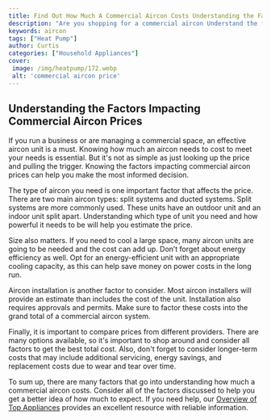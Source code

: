 ```yaml
---
title: Find Out How Much A Commercial Aircon Costs Understanding the Factors of Commercial Aircon Price
description: "Are you shopping for a commercial aircon Understand the factors that influence pricing and find out how much you can expect to pay Get the inside information here"
keywords: aircon
tags: ["Heat Pump"]
author: Curtis
categories: ["Household Appliances"]
cover: 
 image: /img/heatpump/172.webp
 alt: 'commercial aircon price'
---
```

## Understanding the Factors Impacting Commercial Aircon Prices

If you run a business or are managing a commercial space, an effective aircon unit is a must. Knowing how much an aircon needs to cost to meet your needs is essential. But it's not as simple as just looking up the price and pulling the trigger. Knowing the factors impacting commercial aircon prices can help you make the most informed decision.

The type of aircon you need is one important factor that affects the price. There are two main aircon types: split systems and ducted systems. Split systems are more commonly used. These units have an outdoor unit and an indoor unit split apart. Understanding which type of unit you need and how powerful it needs to be will help you estimate the price.

Size also matters. If you need to cool a large space, many aircon units are going to be needed and the cost can add up. Don’t forget about energy efficiency as well. Opt for an energy-efficient unit with an appropriate cooling capacity, as this can help save money on power costs in the long run.

Aircon installation is another factor to consider. Most aircon installers will provide an estimate than includes the cost of the unit. Installation also requires approvals and permits. Make sure to factor these costs into the grand total of a commercial aircon system.

Finally, it is important to compare prices from different providers. There are many options available, so it's important to shop around and consider all factors to get the best total cost. Also, don't forget to consider longer-term costs that may include additional servicing, energy savings, and replacement costs due to wear and tear over time.

To sum up, there are many factors that go into understanding how much a commercial aircon costs. Consider all of the factors discussed to help you get a better idea of how much to expect. If you need help, our [Overview of Top Appliances](./pages/appliance-overview) provides an excellent resource with reliable information.
